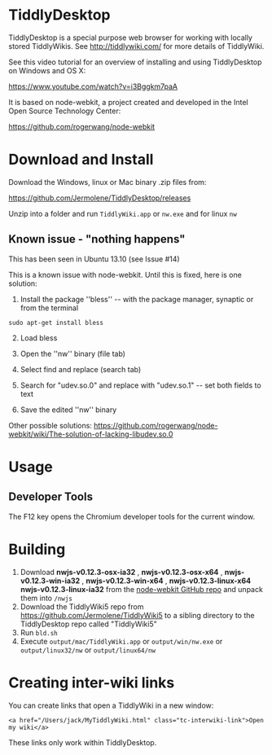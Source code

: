 # TiddlyDesktop

TiddlyDesktop is a special purpose web browser for working with locally stored TiddlyWikis. See http://tiddlywiki.com/ for more details of TiddlyWiki.

See this video tutorial for an overview of installing and using TiddlyDesktop on Windows and OS X:

https://www.youtube.com/watch?v=i3Bggkm7paA

It is based on node-webkit, a project created and developed in the Intel Open Source Technology Center:

https://github.com/rogerwang/node-webkit

# Download and Install

Download the Windows, linux or Mac binary .zip files from:

https://github.com/Jermolene/TiddlyDesktop/releases

Unzip into a folder and run `TiddlyWiki.app` or `nw.exe` and for linux `nw`

## Known issue - "nothing happens"

This has been seen in Ubuntu 13.10 (see Issue #14)

This is a known issue with node-webkit. Until this is fixed, here is one solution:

1. Install the package ''bless'' -- with the package manager, synaptic or from the terminal

```
sudo apt-get install bless
```

2. Load bless

3. Open the ''nw'' binary (file tab)

4. Select find and replace (search tab)

5. Search for "udev.so.0" and replace with "udev.so.1" -- set both fields to text 

6. Save the edited ''nw'' binary

Other possible solutions: https://github.com/rogerwang/node-webkit/wiki/The-solution-of-lacking-libudev.so.0

# Usage

## Developer Tools

The F12 key opens the Chromium developer tools for the current window.

# Building

1. Download **nwjs-v0.12.3-osx-ia32** , **nwjs-v0.12.3-osx-x64** , **nwjs-v0.12.3-win-ia32** , **nwjs-v0.12.3-win-x64** , **nwjs-v0.12.3-linux-x64** **nwjs-v0.12.3-linux-ia32** from the <a href="https://github.com/nwjs/nw.js#downloads">node-webkit GitHub repo</a> and unpack them into `/nwjs`
2. Download the TiddlyWiki5 repo from https://github.com/Jermolene/TiddlyWiki5 to a sibling directory to the TiddlyDesktop repo called "TiddlyWiki5"
3. Run `bld.sh`
4. Execute `output/mac/TiddlyWiki.app` or `output/win/nw.exe` or `output/linux32/nw` or `output/linux64/nw`

# Creating inter-wiki links

You can create links that open a TiddlyWiki in a new window:

```
<a href="/Users/jack/MyTiddlyWiki.html" class="tc-interwiki-link">Open my wiki</a>
```

These links only work within TiddlyDesktop.
